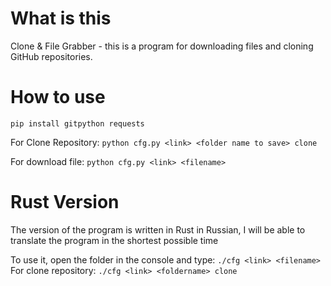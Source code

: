 # What is this
Clone &amp; File Grabber - this is a program for downloading files and cloning GitHub repositories.

# How to use

`pip install gitpython requests`

For Clone Repository: `python cfg.py <link> <folder name to save> clone`

For download file: `python cfg.py <link> <filename>`

# Rust Version

The version of the program is written in Rust in Russian, I will be able to translate the program in the shortest possible time

To use it, open the folder in the console and type: ``./cfg <link> <filename>``
For clone repository: ``./cfg <link> <foldername> clone``
